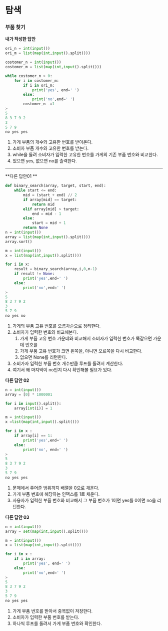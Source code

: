 # 탐색

### 부품 찾기

**내가 작성한 답안**

```python
ori_n = int(input())
ori_m = list(map(int,input().split()))

costomer_n = int(input())
costomer_m = list(map(int,input().split()))

while costomer_n > 0:
    for i in costomer_m:
        if i in ori_m:
            print('yes', end=' ')
        else:
            print('no',end=' ')
        costomer_n -=1
>
5
8 3 7 9 2
3
5 7 9
no yes yes 
```

1. 가게 부품의 개수와 고유한 번호를 받아온다.
2. 소비자 부품 개수와 고유한 번호를 받는다.
3. while을 돌려 소비자가 입력한 고유한 번호를 가게의 기존 부품 번호와 비교한다.
4. 있으면 yes, 없으면 no를 출력한다.

---

**다른 답안01 **

```python
def binary_search(array, target, start, end):
    while start <= end:
        mid = (start + end) // 2
        if array[mid] == target:
            return mid
        elif array[mid] > target:
            end = mid - 1
        else:
            start = mid + 1
        return None
n = int(input())
array = list(map(int,input().split()))
array.sort()

m = int(input())
x = list(map(int,input().split()))

for i in x:
    result = binary_search(array,i,0,n-1)
    if result != None:
        print('yes',end=' ')
    else:
        print('no',end=' ')
>
5
8 3 7 9 2
3
5 7 9
no yes no 
```

1. 가게의 부품 고유 번호를 오름차순으로 정리한다.
2. 소비자가 입력한 번호와 비교해본다.
   1. 가게 부품 고유 번호 가운데와 비교해서 소비자가 입력한 번호가 똑같으면 가운데 번호를
   2. 가게 부품 고유 번호가 크면 왼쪽을, 아니면 오르쪽을 다시 비교한다.
   3. 없으면 None를 리턴한다.
3. 소비가자 입력한 부품 번호 개수만큼 루프를 돌려서 계산한다.
4. 여기서 왜 마지막이 no인지 다시 확인해볼 필요가 있다.

**다른 답안 02**

```python
n = int(input())
array = [0] * 1000001

for i in input().split():
    array[int(i)] = 1

m = int(input())
x =list(map(int,input().split()))

for i in x :
    if array[i] == 1:
        print('yes',end=' ')
    else:
        print('no', end=' ')
>
5
8 3 7 9 2
3
5 7 9
no yes yes 
```

1. 문제에서 주어준 범위까지 배열을 0으로 채운다.
2. 가게 부품 번호에 해당하는 인덱스를 1로 채운다.
3. 사용자가 입력한 부품 번호와 비교해서 그 부품 번호가 1이면 yes를 0이면 no을 리턴한다.

**다른 답안 03**

```python
n = int(input())
array = set(map(int,input().split()))

m = int(input())
x = list(map(int,input().split()))

for i in x :
    if i in array:
        print('yes', end=' ')
    else:
        print('no',end=' ')
>
5
8 3 7 9 2
3
5 7 9
no yes yes 
```

1. 가게 부품 번호를 받아서 중복없이 저장한다.
2. 소비자가 입력한 부품 번호를 받는다.
3. 하나씩 루프를 돌려서 가게 부품 번호와 확인한다.

